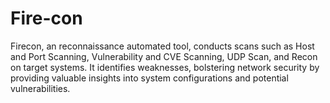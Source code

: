 # Fire-con
Firecon, an reconnaissance automated tool, conducts scans such as Host and Port Scanning, Vulnerability and CVE Scanning, UDP Scan, and Recon on target systems. It identifies weaknesses, bolstering network security by providing valuable insights into system configurations and potential vulnerabilities.
